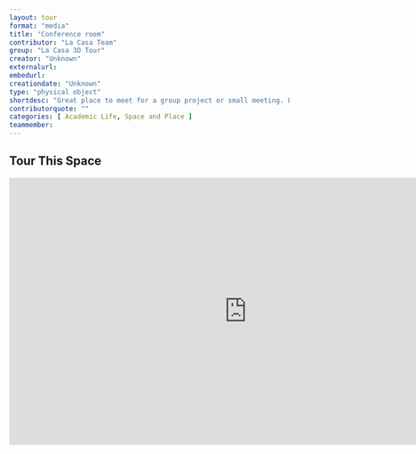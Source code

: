 ```yaml
---
layout: tour
format: "media"
title: "Conference room"
contributor: "La Casa Team"
group: "La Casa 3D Tour"
creator: "Unknown"
externalurl: 
embedurl: 
creationdate: "Unknown"
type: "physical object"
shortdesc: "Great place to meet for a group project or small meeting. Looking for a little quieter place to study? You can't go wrong with this room!"
contributorquote: ""
categories: [ Academic Life, Space and Place ]
teammember: 
---
```


## Tour This Space

<iframe width="853" height="480" src="https://my.matterport.com/show/?m=gv4FA5FjbQf&ss=95&sr=-1.83%2C1.19&tag=gwCxd6UvvVL&pin-pos=18.2%2C.14%2C-3.71" frameborder="0" allowfullscreen allow="xr-spatial-tracking"></iframe>